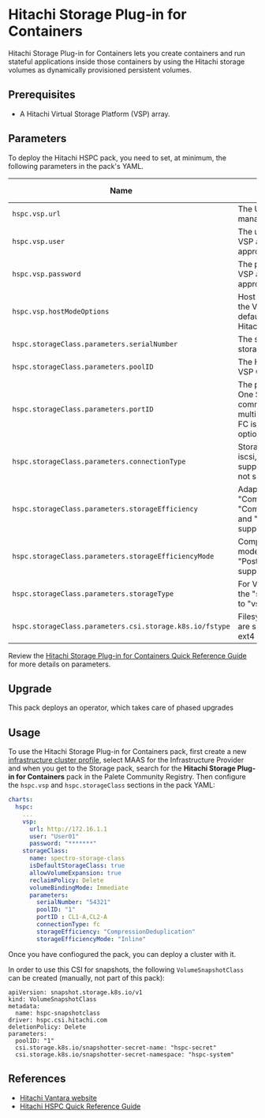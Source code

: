 # Hitachi Storage Plug-in for Containers

Hitachi Storage Plug-in for Containers lets you create containers and run stateful applications
inside those containers by using the Hitachi storage volumes as dynamically provisioned
persistent volumes.


## Prerequisites

- A Hitachi Virtual Storage Platform (VSP) array.


## Parameters

To deploy the Hitachi HSPC pack, you need to set, at minimum, the following parameters in the pack's YAML.

| Name | Description | Type | Default Value | Required |
| --- | --- | --- | --- | --- |
| `hspc.vsp.url` | The URL of your Hitachi VSP management endpoint. | String  | - | Yes |
| `hspc.vsp.user` | The username of a Hitachi VSP account with appropriate permissions. | String  | - | Yes |
| `hspc.vsp.password` | The password of a Hitachi VSP account with appropriate permissions. | String  | - | Yes |
| `hspc.vsp.hostModeOptions` | Host Mode Options to set on the VSP. Commented by default. Do not set without Hitachi guidance | String  | - | Yes |
| `hspc.storageClass.parameters.serialNumber` | The serial number of the VSP storage chassis. | String  | - | Yes |
| `hspc.storageClass.parameters.poolID` | The HDP Pool ID (omit for VSP One SDS Block). | String  | - | Yes |
| `hspc.storageClass.parameters.portID` | The port ID (omit for VSP One SDS Block). Use a comma separator for multipath. If an NVMe over FC is used, don't set this option. | String  | - | Yes |
| `hspc.storageClass.parameters.connectionType` | Storage connection type. fc, iscsi, and nvme-fc are supported. Defaults to fc if not set. | String  | fc | No |
| `hspc.storageClass.parameters.storageEfficiency` | Adaptive data reduction. "Compression", "CompressionDeduplication", and "Disabled" are supported. | String  | - | Yes |
| `hspc.storageClass.parameters.storageEfficiencyMode` | Compression execution mode. "Inline" and "PostProcess" are supported. | String  | - | No |
| `hspc.storageClass.parameters.storageType` | For VSP One SDS Block, set the "storagetype" parameter to "vsp-one-sds-block". | String  | - | No |
| `hspc.storageClass.parameters.csi.storage.k8s.io/fstype` | Filesystem type, ext4 and xfs are supported. Defaults to ext4 if not set. | String  | ext4 | No |


Review the [Hitachi Storage Plug-in for Containers Quick Reference Guide](https://docs.hitachivantara.com/v/u/en-us/adapters-and-drivers/3.16.x/mk-92adptr142) for more details on parameters. 

## Upgrade

This pack deploys an operator, which takes care of phased upgrades


## Usage

To use the Hitachi Storage Plug-in for Containers pack, first create a new [infrastructure cluster profile](https://docs.spectrocloud.com/profiles/cluster-profiles/create-cluster-profiles/create-infrastructure-profile/), select MAAS for the Infrastructure Provider and when you get to the Storage pack, search for the **Hitachi Storage Plug-in for Containers** pack in the Palete Community Registry. Then configure the `hspc.vsp` and `hspc.storageClass` sections in the pack YAML:

```yaml
charts:  
  hspc:
    ...
    vsp:
      url: http://172.16.1.1
      user: "User01"
      password: "*******"
    storageClass:
      name: spectro-storage-class
      isDefaultStorageClass: true
      allowVolumeExpansion: true
      reclaimPolicy: Delete
      volumeBindingMode: Immediate
      parameters:
        serialNumber: "54321"
        poolID: "1"
        portID : CL1-A,CL2-A
        connectionType: fc
        storageEfficiency: "CompressionDeduplication"
        storageEfficiencyMode: "Inline"
```

Once you have confiogured the pack, you can deploy a cluster with it.

In order to use this CSI for snapshots, the following `VolumeSnapshotClass` can be created (manually, not part of this pack):
```
apiVersion: snapshot.storage.k8s.io/v1
kind: VolumeSnapshotClass
metadata:
  name: hspc-snapshotclass
driver: hspc.csi.hitachi.com
deletionPolicy: Delete
parameters:
  poolID: "1"
  csi.storage.k8s.io/snapshotter-secret-name: "hspc-secret"
  csi.storage.k8s.io/snapshotter-secret-namespace: "hspc-system"
```

## References

- [Hitachi Vantara website](https://www.hitachivantara.com/)
- [Hitachi HSPC Quick Reference Guide](https://docs.hitachivantara.com/v/u/en-us/adapters-and-drivers/3.16.x/mk-92adptr142)